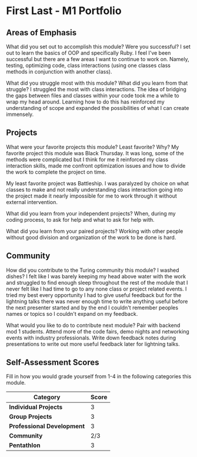 # First Last - M1 Portfolio

## Areas of Emphasis

What did you set out to accomplish this module? Were you successful?
I set out to learn the basics of OOP and specifically Ruby. I feel I've been successful but there are a few areas I want to continue to work on. Namely, testing, optimizing code, class interactions (using one classes class methods in conjunction with another class).

What did you struggle most with this module? What did you learn from that struggle?
I struggled the most with class interactions. The idea of bridging the gaps between files and classes within your code took me a while to wrap my head around. Learning how to do this has reinforced my understanding of scope and expanded the possibilities of what I can create immensely.

## Projects

What were your favorite projects this module? Least favorite? Why?
My favorite project this module was Black Thursday. It was long, some of the methods were complicated but I think for me it reinforced my class interaction skills, made me confront optimization issues and how to divide the work to complete the project on time.

My least favorite project was Battleship. I was paralyzed by choice on what classes to make and not really understanding class interaction going into the project made it nearly impossible for me to work through it without external intervention.

What did you learn from your independent projects?
When, during my coding process, to ask for help and what to ask for help with.

What did you learn from your paired projects?
Working with other people without good division and organization of the work to be done is hard.

## Community

How did you contribute to the Turing community this module?
I washed dishes? I felt like I was barely keeping my head above water with the work and struggled to find enough sleep throughout the rest of the module that I never felt like I had time to go to any none class or project related events. I tried my best every opportunity I had to give useful feedback but for the lightning talks there was never enough time to write anything useful before the next presenter started and by the end I couldn't remember peoples names or topics so I couldn't expand on my feedback.

What would you like to do to contribute next module?
Pair with backend mod 1 students. Attend more of the code fairs, demo nights and networking events with industry professionals. Write down feedback notes during presentations to write out more useful feedback later for lightning talks.

## Self-Assessment Scores

Fill in how you would grade yourself from 1-4 in the following categories this module.

| Category                     | Score |
| -----------------------------| ----- |
| **Individual Projects**      |   3   |
| **Group Projects**           |   3   |
| **Professional Development** |   3   |
| **Community**                |  2/3  |
| **Pentathlon**               |   3   |
